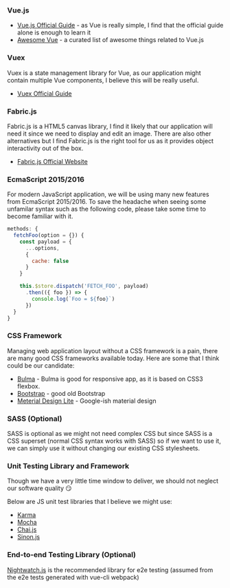 ### Vue.js
* [Vue.js Official Guide](https://vuejs.org/v2/guide/) - as Vue is really simple, I find that the official guide alone is enough to learn it
* [Awesome Vue](https://github.com/vuejs/awesome-vue) - a curated list of awesome things related to Vue.js

### Vuex
Vuex is a state management library for Vue, as our application might contain multiple Vue components, I believe this will be really useful.
* [Vuex Official Guide](http://vuex.vuejs.org/en/intro.html)

### Fabric.js
Fabric.js is a HTML5 canvas library, I find it likely that our application will need it since we need to display and edit an image. There are also other alternatives but I find Fabric.js is the right tool for us as it provides object interactivity out of the box.
* [Fabric.js Official Website](http://fabricjs.com/)

### EcmaScript 2015/2016
For modern JavaScript application, we will be using many new features from EcmaScript 2015/2016. To save the headache when seeing some unfamilar syntax such as the following code, please take some time to become familiar with it.
```javascript
methods: {
  fetchFoo(option = {}) {
    const payload = {
      ...options,
      {
        cache: false
      }
    }

    this.$store.dispatch('FETCH_FOO', payload)
      .then(({ foo }) => {
        console.log(`Foo = ${foo}`)
      })
  }
}
```
### CSS Framework
Managing web application layout without a CSS framework is a pain, there are many good CSS frameworks available today. Here are some that I think could be our candidate:
* [Bulma](http://bulma.io/) - Bulma is good for responsive app, as it is based on CSS3 flexbox.
* [Bootstrap](http://getbootstrap.com/) - good old Bootstrap
* [Meterial Design Lite](https://getmdl.io/) - Google-ish material design

### SASS (Optional)
SASS is optional as we might not need complex CSS but since SASS is a CSS superset (normal CSS syntax works with SASS) so if we want to use it, we can simply use it without changing our existing CSS stylesheets.

### Unit Testing Library and Framework
Though we have a very little time window to deliver, we should not neglect our software quality :smirk:

Below are JS unit test libraries that I believe we might use:
* [Karma](http://karma-runner.github.io/)
* [Mocha](https://mochajs.org/)
* [Chai.js](http://chaijs.com/)
* [Sinon.js](http://sinonjs.org/)

### End-to-end Testing Library (Optional)
[Nightwatch.js](http://nightwatchjs.org/) is the recommended library for e2e testing (assumed from the e2e tests generated with vue-cli webpack)
